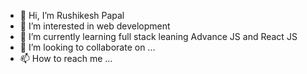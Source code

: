 - 👋 Hi, I’m Rushikesh Papal
- 👀 I’m interested in web development
- 🌱 I’m currently learning full stack leaning Advance JS and React JS
- 💞️ I’m looking to collaborate on ...
- 📫 How to reach me ...

<!---
rushsh67/rushsh67 is a ✨ special ✨ repository because its `README.md` (this file) appears on your GitHub profile.
You can click the Preview link to take a look at your changes.
--->
